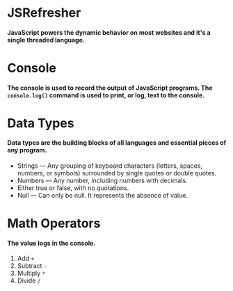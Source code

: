 # JSRefresher

#### JavaScript powers the dynamic behavior on most websites and it's a single threaded language.

# Console 

#### The console is used to record the output of JavaScript programs. The `console.log()` command is used to print, or log, text to the console.

# Data Types

#### Data types are the building blocks of all languages and essential pieces of any program.

* Strings — Any grouping of keyboard characters (letters, spaces, numbers, or symbols) surrounded by single quotes or double quotes.
* Numbers — Any number, including numbers with decimals.
* Either true or false, with no quotations.
* Null — Can only be null. It represents the absence of value.

# Math Operators

#### The value logs in the console.

1. Add `+`
2. Subtract `-`
3. Multiply `*`
4. Divide `/`